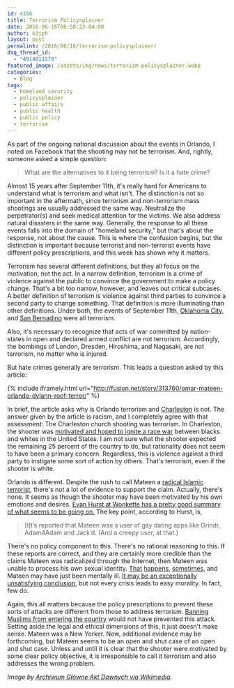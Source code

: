 ```yaml
---
id: 4186
title: Terrorism Policysplainer
date: 2016-06-16T06:50:23-04:00
author: k3jph
layout: post
permalink: /2016/06/16/terrorism-policysplainer/
dsq_thread_id:
  - "4914811579"
featured_image: /assets/img/news/terrorism-policysplainer.webp
categories:
  - Blog
tags:
  - homeland security
  - policysplainer
  - public affairs
  - public health
  - public policy
  - terrorism
---
```

As part of the ongoing national discussion about the events in Orlando, I noted on Facebook that the shooting may not be terrorism.  And, rightly, someone asked a simple question:

> What are the alternatives to it being terrorism? Is it a hate crime?

Almost 15 years after September 11th, it's really hard for Americans to understand what is terrorism and what isn't.  The distinction is not so important in the aftermath, since terrorism and non-terrorism mass shootings are usually addressed the same way.  Neutralize the perpetrator(s) and seek medical attention for the victims.  We also address natural disasters in the same way.  Generally, the response to all these events falls into the domain of "homeland security," but that's about the response, not about the cause.  This is where the confusion begins, but the distinction is important because terrorist and non-terrorist events have different policy prescriptions, and this week has shown why it matters.

Terrorism has several different definitions, but they all focus on the motivation, not the act.  In a narrow definition, terrorism is a crime of violence against the public to convince the government to make a policy change.  That's a bit too narrow, however, and leaves out critical subcases.  A better definition of terrorism is violence against third parties to convince a second party to change something.  That definition is more illuminating than other definitions.  Under both, the events of September 11th, [Oklahoma City](https://en.wikipedia.org/wiki/Oklahoma_City_bombing), and [San Bernadino](https://en.wikipedia.org/wiki/2015_San_Bernardino_attack) were all terrorism.  

Also, it's necessary to recognize that acts of war committed by nation-states in open and declared armed conflict are not terrorism.  Accordingly, the bombings of London, Dresden, Hiroshima, and Nagasaki, are not terrorism, no matter who is injured.  

But hate crimes generally are terrorism.  This leads a question asked by this article:

{% include iframely.html url="http://fusion.net/story/313760/omar-mateen-orlando-dylann-roof-terror/" %}

In brief, the article asks why is Orlando terrorism and [Charleston](https://en.wikipedia.org/wiki/Charleston_church_shooting) is not.  The answer given by the article is racism, and I completely agree with that assessment:  The Charleston church shooting was terrorism.  In Charleston, the shooter was [motivated and hoped to ignite a race war](https://gma.yahoo.com/charleston-shooting-closer-look-alleged-gunman-dylann-roof-203816813--abc-news-topstories.html) between blacks and whites in the United States.  I am not sure what the shooter expected the remaining 25 percent of the country to do, but rationality does not seem to have been a primary concern.  Regardless, this is violence against a third party to instigate some sort of action by others.  That's terrorism, even if the shooter is white.

Orlando is different.  Despite the rush to call Mateen a [radical Islamic terrorist](http://abcnews.go.com/Politics/obama-blasts-donald-trumps-call-dub-orlando-shooting/story?id=39848787), there's not a lot of evidence to support the claim.  Actually, there's none.  It seems as though the shooter may have been motivated by his own emotions and desires.  [Evan Hurst at Wonkette has a pretty good summary of what seems to be going on.](http://wonkette.com/602935/sounds-like-orlando-gay-club-shooter-was-raging-closet-case-bet-you-didnt-see-that-coming)  The key point, according to Hurst, is,

> [I]t’s reported that Mateen was a user of gay dating apps like Grindr, Adam4Adam and Jack’d. (And a creepy user, at that.)

There's no policy component to this.  There's no rational reasoning to this.  If these reports are correct, and they are certainly more credible than the claims Mateen was radicalized through the Internet, then Mateen was unable to process his own sexual identity.  [That](https://en.wikipedia.org/wiki/John_Wayne_Gacy) [happens](https://en.wikipedia.org/wiki/Aileen_Wuornos), [sometimes](https://en.wikipedia.org/wiki/Paul_Durousseau), and Mateen may have just been mentally ill.  [It may be an exceptionally unsatisfying conclusion](http://www.independent.co.uk/voices/omar-mateen-orlando-nightclub-shooting-mentally-ill-49-people-dead-sorry-too-simple-a7082091.html), but not every crisis leads to easy morality.  In fact, few do.

Again, this all matters because the policy prescriptions to prevent these sorts of attacks are different from those to address terrorism.  [Banning Muslims from entering the country](https://www.washingtonpost.com/politics/trump-pushes-expanded-ban-on-muslims-and-other-foreigners/2016/06/13/c9988e96-317d-11e6-8ff7-7b6c1998b7a0_story.html) would not have prevented this attack.  Setting aside the legal and ethical dimensions of this, it just doesn't make sense.  Mateen was a New Yorker.  Now, additional evidence may be forthcoming, but Mateen seems to be an open and shut case of an open and shut case.  Unless and until it is clear that the shooter were motivated by some clear policy objective, it is irresponsible to call it terrorism and also addresses the wrong problem.

_Image by [Archiwum Główne Akt Dawnych via Wikimedia](https://commons.wikimedia.org/wiki/File:Plakat_La_Terroriste.webp)._
